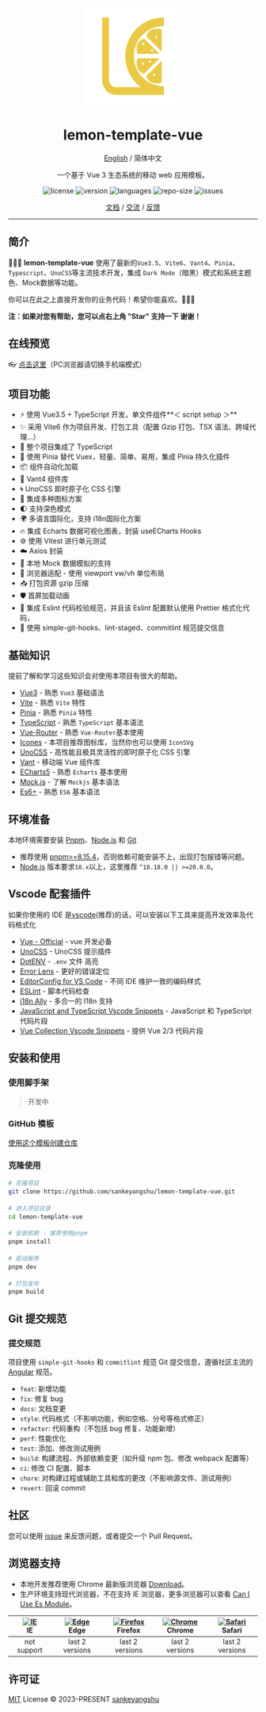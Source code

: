 <div align="center">
<img alt="Lemon-Template-Vue" width="200" height="200" src="/public/logo.svg">
<h1 align="center">
  lemon-template-vue
</h1>

[English](./README.md) / 简体中文

一个基于 Vue 3 生态系统的移动 web 应用模板。

<p >
  <img src="https://img.shields.io/github/license/sankeyangshu/lemon-template-vue" alt="license" />
  <img src="https://img.shields.io/github/package-json/v/sankeyangshu/lemon-template-vue" alt="version" />
  <img src="https://img.shields.io/github/languages/top/sankeyangshu/lemon-template-vue" alt="languages" />
  <img src="https://img.shields.io/github/repo-size/sankeyangshu/lemon-template-vue" alt="repo-size" />
  <img src="https://img.shields.io/github/issues-closed/sankeyangshu/lemon-template-vue" alt="issues" />
</p>

[文档]() / [交流]() / [反馈](https://github.com/sankeyangshu/lemon-template-vue/issues)

</div>

---

## 简介

🚀🚀🚀 **lemon-template-vue** 使用了最新的`Vue3.5`、`Vite6`、`Vant4`、`Pinia`、`Typescript`、`UnoCSS`等主流技术开发，集成 `Dark Mode`（暗黑）模式和系统主题色、Mock数据等功能。

你可以在此之上直接开发你的业务代码！希望你能喜欢。👋👋👋

**注：如果对您有帮助，您可以点右上角 "Star" 支持一下 谢谢！**

## 在线预览

👓 [点击这里]()（PC浏览器请切换手机端模式）

## 项目功能

- ⚡️ 使用 Vue3.5 + TypeScript 开发，单文件组件**＜ script setup ＞**
- ✨ 采用 Vite6 作为项目开发、打包工具（配置 Gzip 打包、TSX 语法、跨域代理…）
- 🍕 整个项目集成了 TypeScript
- 🍍 使用 Pinia 替代 Vuex，轻量、简单、易用，集成 Pinia 持久化插件
- 📦 组件自动化加载
- 🎨 Vant4 组件库
- 🌀 UnoCSS 即时原子化 CSS 引擎
- 👏 集成多种图标方案
- 🌓 支持深色模式
- 🌍 多语言国际化，支持 i18n国际化方案
- 🔥 集成 Echarts 数据可视化图表，封装 useECharts Hooks
- ⚙️ 使用 Vitest 进行单元测试
- ☁️ Axios 封装
- 💾 本地 Mock 数据模拟的支持
- 📱 浏览器适配 - 使用 viewport vw/vh 单位布局
- 📥 打包资源 gzip 压缩
- 🛡️ 首屏加载动画
- 💪 集成 Eslint 代码校验规范，并且该 Eslint 配置默认使用 Prettier 格式化代码，
- 🌈 使用 simple-git-hooks、lint-staged、commitlint 规范提交信息

## 基础知识

提前了解和学习这些知识会对使用本项目有很大的帮助。

- [Vue3](https://v3.vuejs.org/) - 熟悉 `Vue3` 基础语法
- [Vite](https://cn.vitejs.dev/) - 熟悉 `Vite` 特性
- [Pinia](https://pinia.vuejs.org/) - 熟悉 `Pinia` 特性
- [TypeScript](https://www.typescriptlang.org/) - 熟悉 `TypeScript` 基本语法
- [Vue-Router](https://router.vuejs.org/) - 熟悉 `Vue-Router`基本使用
- [Icones](https://icones.js.org/) - 本项目推荐图标库，当然你也可以使用 `IconSVg`
- [UnoCSS](https://github.com/antfu/unocss) - 高性能且极具灵活性的即时原子化 CSS 引擎
- [Vant](https://github.com/youzan/vant) - 移动端 Vue 组件库
- [ECharts5](https://echarts.apache.org/handbook/zh/get-started/) - 熟悉 `Echarts` 基本使用
- [Mock.js](https://github.com/nuysoft/Mock) - 了解 `Mockjs` 基本语法
- [Es6+](http://es6.ruanyifeng.com/) - 熟悉 `ES6` 基本语法

## 环境准备

本地环境需要安装 [Pnpm](https://www.pnpm.cn/)、[Node.js](http://nodejs.org/) 和 [Git](https://git-scm.com/)

- 推荐使用 [pnpm>=8.15.4](https://www.pnpm.cn/)，否则依赖可能安装不上，出现打包报错等问题。
- [Node.js](http://nodejs.org/) 版本要求`18.x`以上，这里推荐 `^18.18.0 || >=20.0.0`。

## Vscode 配套插件

如果你使用的 IDE 是[vscode](https://code.visualstudio.com/)(推荐)的话，可以安装以下工具来提高开发效率及代码格式化

- [Vue - Official](https://marketplace.visualstudio.com/items?itemName=Vue.volar) - vue 开发必备
- [UnoCSS](https://marketplace.visualstudio.com/items?itemName=antfu.unocss) - UnoCSS 提示插件
- [DotENV](https://marketplace.visualstudio.com/items?itemName=mikestead.dotenv) - `.env` 文件 高亮
- [Error Lens](https://marketplace.visualstudio.com/items?itemName=usernamehw.errorlens) - 更好的错误定位
- [EditorConfig for VS Code](https://marketplace.visualstudio.com/items?itemName=EditorConfig.EditorConfig) - 不同 IDE 维护一致的编码样式
- [ESLint](https://marketplace.visualstudio.com/items?itemName=dbaeumer.vscode-eslint) - 脚本代码检查
- [i18n Ally](https://marketplace.visualstudio.com/items?itemName=lokalise.i18n-ally) - 多合一的 I18n 支持
- [JavaScript and TypeScript Vscode Snippets](https://marketplace.visualstudio.com/items?itemName=sankeyangshu.vscode-javascript-typescript-snippets) - JavaScript 和 TypeScript 代码片段
- [Vue Collection Vscode Snippets](https://marketplace.visualstudio.com/items?itemName=sankeyangshu.vscode-vue-collection-snippets) - 提供 Vue 2/3 代码片段

## 安装和使用

### 使用脚手架

> 开发中

### GitHub 模板

[使用这个模板创建仓库](https://github.com/sankeyangshu/lemon-template-vue/generate)

### 克隆使用

```bash
# 克隆项目
git clone https://github.com/sankeyangshu/lemon-template-vue.git

# 进入项目目录
cd lemon-template-vue

# 安装依赖 - 推荐使用pnpm
pnpm install

# 启动服务
pnpm dev

# 打包发布
pnpm build
```

## Git 提交规范

### 提交规范

项目使用 `simple-git-hooks` 和 `commitlint` 规范 Git 提交信息，遵循社区主流的 [Angular](https://github.com/conventional-changelog/conventional-changelog/tree/master/packages/conventional-changelog-angular) 规范。

- `feat`: 新增功能
- `fix`: 修复 bug
- `docs`: 文档变更
- `style`: 代码格式（不影响功能，例如空格、分号等格式修正）
- `refactor`: 代码重构（不包括 bug 修复、功能新增）
- `perf`: 性能优化
- `test`: 添加、修改测试用例
- `build`: 构建流程、外部依赖变更（如升级 npm 包、修改 webpack 配置等）
- `ci`: 修改 CI 配置、脚本
- `chore`: 对构建过程或辅助工具和库的更改（不影响源文件、测试用例）
- `revert`: 回滚 commit

## 社区

您可以使用 [issue](https://github.com/sankeyangshu/lemon-template-vue/issues) 来反馈问题，或者提交一个 Pull Request。

## 浏览器支持

- 本地开发推荐使用 Chrome 最新版浏览器 [Download](https://www.google.com/intl/zh-CN/chrome/)。
- 生产环境支持现代浏览器，不在支持 IE 浏览器，更多浏览器可以查看 [Can I Use Es Module](https://caniuse.com/?search=ESModule)。

| [<img src="https://i.imgtg.com/2023/04/11/8z7ot.png" alt=" IE" width="24px" height="24px" />](http://godban.github.io/browsers-support-badges/)</br>IE | [<img src="https://raw.githubusercontent.com/alrra/browser-logos/master/src/edge/edge_48x48.png" alt=" Edge" width="24px" height="24px" />](http://godban.github.io/browsers-support-badges/)</br>Edge | [<img src="https://raw.githubusercontent.com/alrra/browser-logos/master/src/firefox/firefox_48x48.png" alt="Firefox" width="24px" height="24px" />](http://godban.github.io/browsers-support-badges/)</br>Firefox | [<img src="https://raw.githubusercontent.com/alrra/browser-logos/master/src/chrome/chrome_48x48.png" alt="Chrome" width="24px" height="24px" />](http://godban.github.io/browsers-support-badges/)</br>Chrome | [<img src="https://raw.githubusercontent.com/alrra/browser-logos/master/src/safari/safari_48x48.png" alt="Safari" width="24px" height="24px" />](http://godban.github.io/browsers-support-badges/)</br>Safari |
| :----------------------------------------------------------------------------------------------------------------------------------------------------: | :----------------------------------------------------------------------------------------------------------------------------------------------------------------------------------------------------: | :---------------------------------------------------------------------------------------------------------------------------------------------------------------------------------------------------------------: | :-----------------------------------------------------------------------------------------------------------------------------------------------------------------------------------------------------------: | :-----------------------------------------------------------------------------------------------------------------------------------------------------------------------------------------------------------: |
|                                                                      not support                                                                       |                                                                                            last 2 versions                                                                                             |                                                                                                  last 2 versions                                                                                                  |                                                                                                last 2 versions                                                                                                |                                                                                                last 2 versions                                                                                                |

## 许可证

[MIT](./LICENSE) License © 2023-PRESENT [sankeyangshu](https://github.com/sankeyangshu)
